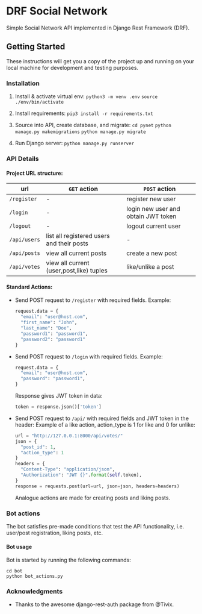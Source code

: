 # DRF Social Network

Simple Social Network API implemented in Django Rest Framework (DRF).

## Getting Started

These instructions will get you a copy of the project up and running on your local machine for development and testing purposes.

### Installation

1. Install & activate virtual env:
    `python3 -m venv .env`
    `source ./env/bin/activate`

2. Install requirements:
    `pip3 install -r requirements.txt`

3. Source into API, create database, and migrate:
    `cd pynet`
    `python manage.py makemigrations`
    `python manage.py migrate`

4. Run Django server:
    `python manage.py runserver`

### API Details

#### Project URL structure:
url | `GET` action | `POST` action
--- | ------------ | -------------
`/register` | - | register new user
`/login` | - | login new user and obtain JWT token
`/logout` | - | logout current user
`/api/users` | list all registered users and their posts | -
`/api/posts` | view all current posts | create a new post |
`/api/votes` | view all current (user,post,like) tuples | like/unlike a post

#### Standard Actions:

* Send POST request to `/register` with required fields.
  Example:
  ```python
  request.data = {
    "email": "user@host.com",
    "first_name": "John",
    "last_name": "Doe",
    "password1": "password1",
    "password2": "password1"
  }
  ```

* Send POST request to `/login` with required fields.
  Example:
  ```python
  request.data = {
    "email": "user@host.com",
    "password": "password1",
  }
  ```
  Response gives JWT token in data:
  ```python
  token = response.json()['token']
  ```

* Send POST request to `/api/` with required fields and JWT token in the header:
  Example of a like action, action_type is 1 for like and 0 for unlike:
  ```python
  url = "http://127.0.0.1:8000/api/votes/"
  json = {
    "post_id": 1,
    "action_type": 1
  }
  headers = {
    "Content-Type": "application/json",
    "Authorization": "JWT {}".format(self.token),
  }
  response = requests.post(url=url, json=json, headers=headers)
  ```
  Analogue actions are made for creating posts and liking posts.


### Bot actions

The bot satisfies pre-made conditions that test the API functionality, i.e. user/post registration, liking posts, etc.

#### Bot usage

Bot is started by running the following commands:
```
cd bot
python bot_actions.py
```

### Acknowledgments
* Thanks to the awesome django-rest-auth package from @Tivix.
